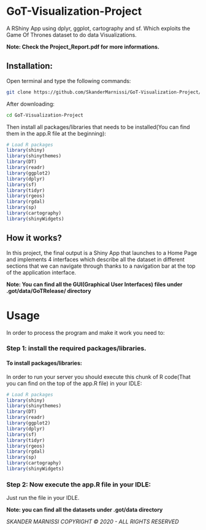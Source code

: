 # GoT-Visualization-Project

A RShiny App using dplyr, ggplot, cartography and sf.
Which exploits the Game Of Thrones dataset to do data Visualizations.

**Note: Check the Project_Report.pdf  for more informations.**

## Installation:
Open terminal and type the following commands: 

```bash
git clone https://github.com/SkanderMarnissi/GoT-Visualization-Project/
```
After downloading:

```bash
cd GoT-Visualization-Project
```

Then install all packages/libraries that needs to be installed(You can find them in the app.R file at the beginning):

```r
# Load R packages
library(shiny)
library(shinythemes)
library(DT)
library(readr)
library(ggplot2)
library(dplyr)
library(sf)
library(tidyr)
library(rgeos)
library(rgdal)
library(sp)
library(cartography)
library(shinyWidgets)
```

## How it works?
In this project, the final output is a Shiny App that launches to a Home Page and implements 4 interfaces which describe all the dataset in different sections that we can navigate through thanks to a navigation bar at the top of the application interface.

**Note: You can find all the GUI(Graphical User Interfaces) files under .got/data/GoTRelease/ directory**

# Usage 
In order to process the program and make it work you need to:

### Step 1: install the required packages/libraries.

#### To install packages/libraries: 

In order to run your server you should execute this chunk of R code(That you can find on the top of the app.R file) in your IDLE: 

```r
# Load R packages
library(shiny)
library(shinythemes)
library(DT)
library(readr)
library(ggplot2)
library(dplyr)
library(sf)
library(tidyr)
library(rgeos)
library(rgdal)
library(sp)
library(cartography)
library(shinyWidgets)

```

### Step 2: Now execute the app.R file in your IDLE:
Just run the file in your IDLE.


**Note: you can find all the datasets under .got/data directory**



*SKANDER MARNISSI COPYRIGHT © 2020 - ALL RIGHTS RESERVED*
